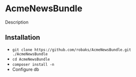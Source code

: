 AcmeNewsBundle
========================

Description

Installation
--------------
* `git clone https://github.com/robaks/AcmeNewsBundle.git ./AcmeNewsBundle`
* `cd AcmeNewsBundle`
* `composer install -n`
* Configure db
